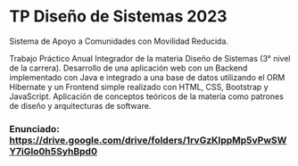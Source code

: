 # TP Diseño de Sistemas 2023
Sistema de Apoyo a Comunidades con Movilidad Reducida. 

Trabajo Práctico Anual Integrador de la materia Diseño de Sistemas (3° nivel de la carrera). Desarrollo de una aplicación web con un Backend implementado con Java e integrado a una base de datos utilizando el ORM Hibernate y un Frontend simple realizado con HTML, CSS, Bootstrap y JavaScript. Aplicación de conceptos teóricos de la materia como patrones de diseño y arquitecturas de software.
 
### Enunciado: https://drive.google.com/drive/folders/1rvGzKIppMp5vPwSWY7iGIo0h5SyhBpd0
